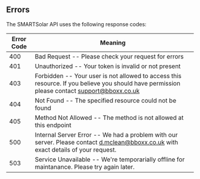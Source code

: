 ## Errors

The SMARTSolar API uses the following response codes:


Error Code | Meaning
---------- | -------
400 | Bad Request -- Please check your request for errors
401 | Unauthorized -- Your token is invalid or not present
403 | Forbidden -- Your user is not allowed to access this resource. If you believe you should have permission please contact support@bboxx.co.uk
404 | Not Found -- The specified resource could not be found
405 | Method Not Allowed -- The method is not allowed at this endpoint
500 | Internal Server Error -- We had a problem with our server. Please contact d.mclean@bboxx.co.uk with exact details of your request.
503 | Service Unavailable -- We're temporarially offline for maintanance. Please try again later.

